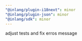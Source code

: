 ```yaml
---
"@inlang/plugin-i18next": minor
"@inlang/plugin-json": minor
"@inlang/sdk": minor
---
```


adjust tests and fix erros message
